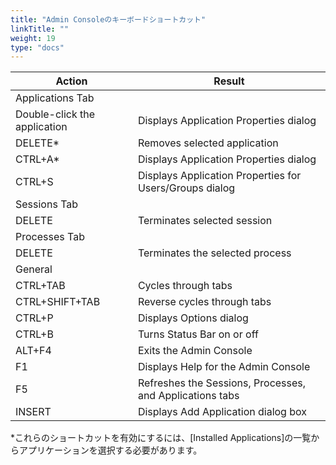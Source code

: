 ```yaml
---
title: "Admin Consoleのキーボードショートカット"
linkTitle: ""
weight: 19
type: "docs"
---
```


| Action                       | Result                                                   |
|------------------------------|----------------------------------------------------------|
| Applications Tab             |                                                          |
| Double-click the application | Displays Application Properties dialog                   |
| DELETE*                      | Removes selected application                             |
| CTRL+A*                      | Displays Application Properties dialog                   |
| CTRL+S                       | Displays Application Properties for Users/Groups dialog  |
| Sessions Tab                 |                                                          |
| DELETE                       | Terminates selected session                              |
| Processes Tab                |                                                          |
| DELETE                       | Terminates the selected process                          |
| General                      |                                                          |
| CTRL+TAB                     | Cycles through tabs                                      |
| CTRL+SHIFT+TAB               | Reverse cycles through tabs                              |
| CTRL+P                       | Displays Options dialog                                  |
| CTRL+B                       | Turns Status Bar on or off                               |
| ALT+F4                       | Exits the Admin Console                                  |
| F1                           | Displays Help for the Admin Console                      |
| F5                           | Refreshes the Sessions, Processes, and Applications tabs |
| INSERT                       | Displays Add Application dialog box                      |

*これらのショートカットを有効にするには、[Installed Applications]の一覧からアプリケーションを選択する必要があります。
